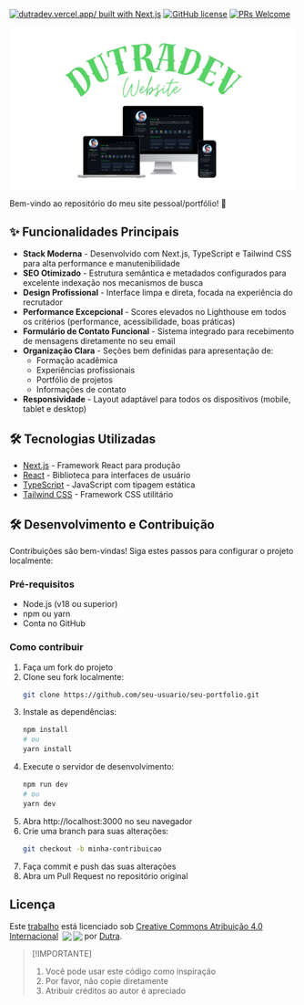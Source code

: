 <a name="readme-top"></a>

[![dutradev.vercel.app/ built with Next.js](https://img.shields.io/badge/Next.js-000000.svg?style=for-the-badge&logo=Next.js&labelColor=000)](https://nextjs.org/) [![GitHub license](https://img.shields.io/github/license/DutraA45/dutradev?style=for-the-badge&labelColor=000)](https://github.com/seu-usuario/seu-portfolio/blob/main/LICENSE) [![PRs Welcome](https://img.shields.io/badge/PRs-welcome-brightgreen.svg?style=for-the-badge&labelColor=000)](https://github.com/DutraA45/dutradev/blob/main/CONTRIBUTING.md)

[dutradev.vercel.app]: https://dutradev.vercel.app/

<div align="center">
  <a href="https://dutradev.vercel.app/">
    <img 
      alt="Home Page of SeuNome.com" 
      src="./.github/images/preview.png" 
      width="800"
    />
  </a>
</div>

Bem-vindo ao repositório do meu site pessoal/portfólio! 👋

## ✨ Funcionalidades Principais

- **Stack Moderna** - Desenvolvido com Next.js, TypeScript e Tailwind CSS para alta performance e manutenibilidade
- **SEO Otimizado** - Estrutura semântica e metadados configurados para excelente indexação nos mecanismos de busca
- **Design Profissional** - Interface limpa e direta, focada na experiência do recrutador
- **Performance Excepcional** - Scores elevados no Lighthouse em todos os critérios (performance, acessibilidade, boas práticas)
- **Formulário de Contato Funcional** - Sistema integrado para recebimento de mensagens diretamente no seu email
- **Organização Clara** - Seções bem definidas para apresentação de:
  - Formação acadêmica
  - Experiências profissionais
  - Portfólio de projetos
  - Informações de contato
- **Responsividade** - Layout adaptável para todos os dispositivos (mobile, tablet e desktop)


## 🛠️ Tecnologias Utilizadas

- [Next.js](https://nextjs.org/) - Framework React para produção
- [React](https://reactjs.org/) - Biblioteca para interfaces de usuário
- [TypeScript](https://www.typescriptlang.org/) - JavaScript com tipagem estática
- [Tailwind CSS](https://tailwindcss.com/) - Framework CSS utilitário

## 🛠 Desenvolvimento e Contribuição

Contribuições são bem-vindas! Siga estes passos para configurar o projeto localmente:

### Pré-requisitos
- Node.js (v18 ou superior)
- npm ou yarn
- Conta no GitHub

### Como contribuir

1. Faça um fork do projeto
2. Clone seu fork localmente:
   ```bash
   git clone https://github.com/seu-usuario/seu-portfolio.git
3. Instale as dependências:
    ```bash
    npm install
    # ou
    yarn install
4. Execute o servidor de desenvolvimento:
    ```bash
    npm run dev
    # ou
    yarn dev
5. Abra http://localhost:3000 no seu navegador
6. Crie uma branch para suas alterações:
    ```bash
    git checkout -b minha-contribuicao
7. Faça commit e push das suas alterações
8. Abra um Pull Request no repositório original

## Licença

Este [trabalho] está licenciado sob [Creative Commons Atribuição 4.0 Internacional][cc-by] <img style="height:22px!important;margin-left:3px;vertical-align:text-bottom;" src="https://mirrors.creativecommons.org/presskit/icons/cc.svg?ref=chooser-v1"><img style="height:22px!important;margin-left:3px;vertical-align:text-bottom;" src="https://mirrors.creativecommons.org/presskit/icons/by.svg?ref=chooser-v1"> por [Dutra](https://dutradev.vercel.app/).

[trabalho]: https://github.com/DutraA45/dutradev
[cc-by]: http://creativecommons.org/licenses/by/4.0/
[dutradev.vercel.app]: https://dutradev.vercel.app/

> [!IMPORTANTE]
>
> 1. Você pode usar este código como inspiração
> 2. Por favor, não copie diretamente
> 3. Atribuir créditos ao autor é apreciado
